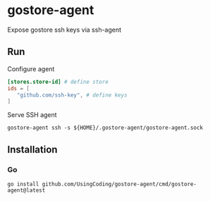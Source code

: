 # gostore-agent

Expose gostore ssh keys via ssh-agent

## Run

Configure agent
```toml
[stores.store-id] # define store
ids = [
   "github.com/ssh-key", # define keys
]
```

Serve SSH agent
```shell
gostore-agent ssh -s ${HOME}/.gostore-agent/gostore-agent.sock
```

## Installation

### Go

```shell
go install github.com/UsingCoding/gostore-agent/cmd/gostore-agent@latest
```
